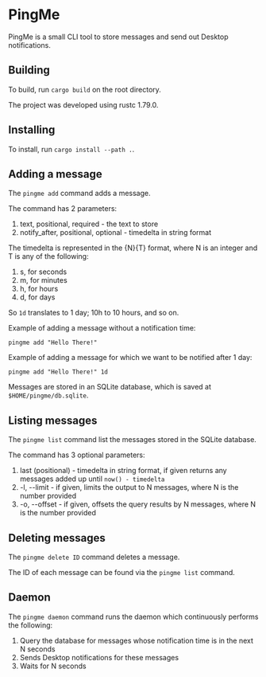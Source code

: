 # PingMe

PingMe is a small CLI tool to store messages and send out Desktop notifications.

## Building

To build, run `cargo build` on the root directory.

The project was developed using rustc 1.79.0.

## Installing

To install, run `cargo install --path .`.

## Adding a message

The `pingme add` command adds a message.

The command has 2 parameters:

1. text, positional, required - the text to store
2. notify_after, positional, optional - timedelta in string format

The timedelta is represented in the {N}{T} format, where N is an integer and T is any of the following:

1. s, for seconds
2. m, for minutes
3. h, for hours
4. d, for days

So `1d` translates to 1 day; 10h to 10 hours, and so on.

Example of adding a message without a notification time:
```
pingme add "Hello There!"
```

Example of adding a message for which we want to be notified after 1 day:

```
pingme add "Hello There!" 1d
```

Messages are stored in an SQLite database, which is saved at `$HOME/pingme/db.sqlite`.

## Listing messages

The `pingme list` command list the messages stored in the SQLite database.

The command has 3 optional parameters:

1. last (positional) - timedelta in string format, if given returns any messages added up until `now() - timedelta`
2. -l, --limit - if given, limits the output to N messages, where N is the number provided
3. -o, --offset - if given, offsets the query results by N messages, where N is the number provided

## Deleting messages

The `pingme delete ID` command deletes a message. 

The ID of each message can be found via the `pingme list` command. 

## Daemon

The `pingme daemon` command runs the daemon which continuously performs the following:

1. Query the database for messages whose notification time is in the next N seconds
2. Sends Desktop notifications for these messages
3. Waits for N seconds

